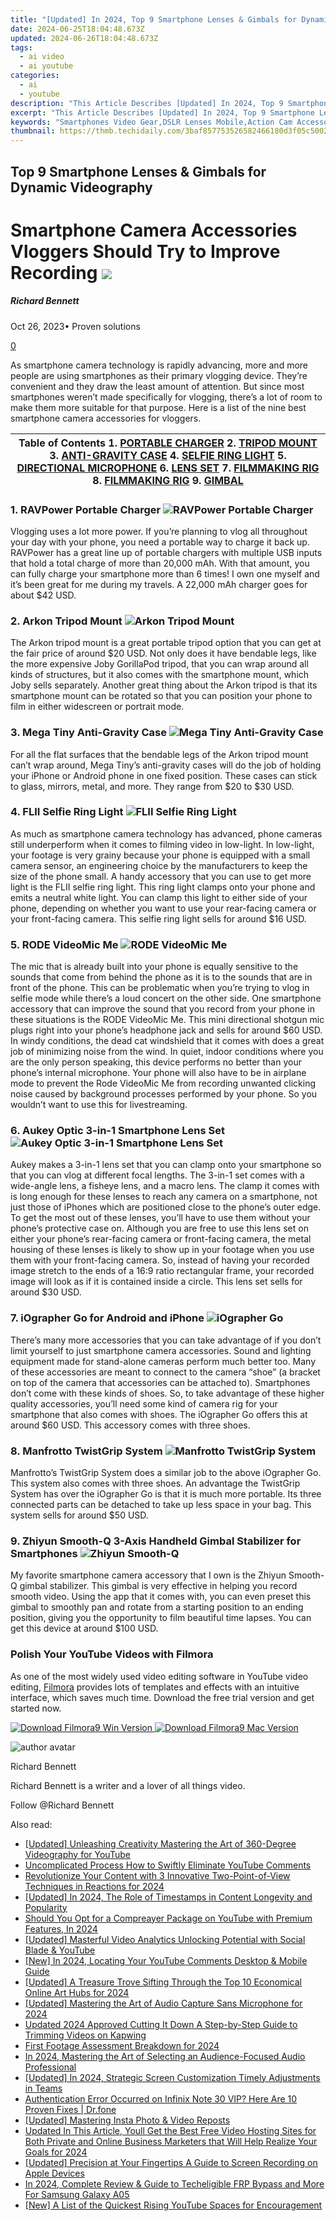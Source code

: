 ```yaml
---
title: "[Updated] In 2024, Top 9 Smartphone Lenses & Gimbals for Dynamic Videography"
date: 2024-06-25T18:04:48.673Z
updated: 2024-06-26T18:04:48.673Z
tags:
  - ai video
  - ai youtube
categories:
  - ai
  - youtube
description: "This Article Describes [Updated] In 2024, Top 9 Smartphone Lenses & Gimbals for Dynamic Videography"
excerpt: "This Article Describes [Updated] In 2024, Top 9 Smartphone Lenses & Gimbals for Dynamic Videography"
keywords: "Smartphones Video Gear,DSLR Lenses Mobile,Action Cam Accessories,Pro Filming Phones,HD Dynamic Videography,Stabilizer for Cams,Portable Film Tools"
thumbnail: https://thmb.techidaily.com/3baf857753526582466180d3f05c500201c50c2631446be3adbac2ea8607bb00.jpg
---
```


## Top 9 Smartphone Lenses & Gimbals for Dynamic Videography

# Smartphone Camera Accessories Vloggers Should Try to Improve Recording ![](https://images.wondershare.com/filmora/article-images/richard-bennett.jpg)

##### Richard Bennett

 Oct 26, 2023• Proven solutions

[0](#commentsBoxSeoTemplate)

As smartphone camera technology is rapidly advancing, more and more people are using smartphones as their primary vlogging device. They’re convenient and they draw the least amount of attention. But since most smartphones weren’t made specifically for vlogging, there’s a lot of room to make them more suitable for that purpose. Here is a list of the nine best smartphone camera accessories for vloggers.

| Table of Contents 1\. [PORTABLE CHARGER](#portablecharger) 2\. [TRIPOD MOUNT](#tripodmount) 3\. [ANTI-GRAVITY CASE](#antigravitycase) 4\. [SELFIE RING LIGHT](#selfieringlight) 5\. [DIRECTIONAL MICROPHONE](#directionalmic) 6\. [LENS SET](#lensset) 7\. [FILMMAKING RIG](#filmmakingrig01) 8\. [FILMMAKING RIG](#filmmakingrig02) 9\. [GIMBAL](#gimbal) |
| -------------------------------------------------------------------------------------------------------------------------------------------------------------------------------------------------------------------------------------------------------------------------------------------------------------------------------------------------- |

### 1\. RAVPower Portable Charger ![RAVPower Portable Charger](https://images.wondershare.com/filmora/article-images/best-smartphone-camera-accessories-portable-charger.jpg)

Vlogging uses a lot more power. If you’re planning to vlog all throughout your day with your phone, you need a portable way to charge it back up. RAVPower has a great line up of portable chargers with multiple USB inputs that hold a total charge of more than 20,000 mAh. With that amount, you can fully charge your smartphone more than 6 times! I own one myself and it’s been great for me during my travels. A 22,000 mAh charger goes for about $42 USD.

### 2\. Arkon Tripod Mount ![Arkon Tripod Mount](https://images.wondershare.com/filmora/article-images/best-smartphone-camera-accessories-tripod-mount.jpg)

The Arkon tripod mount is a great portable tripod option that you can get at the fair price of around $20 USD. Not only does it have bendable legs, like the more expensive Joby GorillaPod tripod, that you can wrap around all kinds of structures, but it also comes with the smartphone mount, which Joby sells separately. Another great thing about the Arkon tripod is that its smartphone mount can be rotated so that you can position your phone to film in either widescreen or portrait mode.

### 3\. Mega Tiny Anti-Gravity Case ![Mega Tiny Anti-Gravity Case](https://images.wondershare.com/filmora/article-images/smartphone-camera-accessories-anti-gravity-case.jpg)

For all the flat surfaces that the bendable legs of the Arkon tripod mount can’t wrap around, Mega Tiny’s anti-gravity cases will do the job of holding your iPhone or Android phone in one fixed position. These cases can stick to glass, mirrors, metal, and more. They range from $20 to $30 USD.

### 4\. FLII Selfie Ring Light ![FLII Selfie Ring Light](https://images.wondershare.com/filmora/article-images/smartphone-camera-accessories-selfie-ring-light.jpg)

As much as smartphone camera technology has advanced, phone cameras still underperform when it comes to filming video in low-light. In low-light, your footage is very grainy because your phone is equipped with a small camera sensor, an engineering choice by the manufacturers to keep the size of the phone small. A handy accessory that you can use to get more light is the FLII selfie ring light. This ring light clamps onto your phone and emits a neutral white light. You can clamp this light to either side of your phone, depending on whether you want to use your rear-facing camera or your front-facing camera. This selfie ring light sells for around $16 USD.

### 5\. RODE VideoMic Me ![RODE VideoMic Me](https://images.wondershare.com/filmora/article-images/smartphone-camera-accessories-microphone.jpg)

The mic that is already built into your phone is equally sensitive to the sounds that come from behind the phone as it is to the sounds that are in front of the phone. This can be problematic when you’re trying to vlog in selfie mode while there’s a loud concert on the other side. One smartphone accessory that can improve the sound that you record from your phone in these situations is the RODE VideoMic Me. This mini directional shotgun mic plugs right into your phone’s headphone jack and sells for around $60 USD. In windy conditions, the dead cat windshield that it comes with does a great job of minimizing noise from the wind. In quiet, indoor conditions where you are the only person speaking, this device performs no better than your phone’s internal microphone. Your phone will also have to be in airplane mode to prevent the Rode VideoMic Me from recording unwanted clicking noise caused by background processes performed by your phone. So you wouldn’t want to use this for livestreaming.

### 6\. Aukey Optic 3-in-1 Smartphone Lens Set ![Aukey Optic 3-in-1 Smartphone Lens Set](https://images.wondershare.com/filmora/article-images/smartphone-camera-accessories-smartphone-lens-set.jpg)

Aukey makes a 3-in-1 lens set that you can clamp onto your smartphone so that you can vlog at different focal lengths. The 3-in-1 set comes with a wide-angle lens, a fisheye lens, and a macro lens. The clamp it comes with is long enough for these lenses to reach any camera on a smartphone, not just those of iPhones which are positioned close to the phone’s outer edge. To get the most out of these lenses, you’ll have to use them without your phone’s protective case on. Although you are free to use this lens set on either your phone’s rear-facing camera or front-facing camera, the metal housing of these lenses is likely to show up in your footage when you use them with your front-facing camera. So, instead of having your recorded image stretch to the ends of a 16:9 ratio rectangular frame, your recorded image will look as if it is contained inside a circle. This lens set sells for around $30 USD.

### 7\. iOgrapher Go for Android and iPhone ![iOgrapher Go](https://images.wondershare.com/filmora/article-images/smartphone-camera-accessories-iographer-go.jpg)

There’s many more accessories that you can take advantage of if you don’t limit yourself to just smartphone camera accessories. Sound and lighting equipment made for stand-alone cameras perform much better too. Many of these accessories are meant to connect to the camera “shoe” (a bracket on top of the camera that accessories can be attached to). Smartphones don’t come with these kinds of shoes. So, to take advantage of these higher quality accessories, you’ll need some kind of camera rig for your smartphone that also comes with shoes. The iOgrapher Go offers this at around $60 USD. This accessory comes with three shoes.

### 8\. Manfrotto TwistGrip System ![Manfrotto TwistGrip System](https://images.wondershare.com/filmora/article-images/smartphone-camera-accessories-twist-grip-system.jpg)

Manfrotto’s TwistGrip System does a similar job to the above iOgrapher Go. This system also comes with three shoes. An advantage the TwistGrip System has over the iOgrapher Go is that it is much more portable. Its three connected parts can be detached to take up less space in your bag. This system sells for around $50 USD.

### 9\. Zhiyun Smooth-Q 3-Axis Handheld Gimbal Stabilizer for Smartphones ![Zhiyun Smooth-Q](https://images.wondershare.com/filmora/article-images/smartphone-camera-accessories-gimbal-stabilizer.jpg)

My favorite smartphone camera accessory that I own is the Zhiyun Smooth-Q gimbal stabilizer. This gimbal is very effective in helping you record smooth video. Using the app that it comes with, you can even preset this gimbal to smoothly pan and rotate from a starting position to an ending position, giving you the opportunity to film beautiful time lapses. You can get this device at around $100 USD.

### Polish Your YouTube Videos with Filmora

As one of the most widely used video editing software in YouTube video editing, [Filmora](https://tools.techidaily.com/wondershare/filmora/download/) provides lots of templates and effects with an intuitive interface, which saves much time. Download the free trial version and get started now.

[![Download Filmora9 Win Version](https://images.wondershare.com/filmora/guide/download-btn-win.jpg) ](https://tools.techidaily.com/wondershare/filmora/download/) [![Download Filmora9 Mac Version](https://images.wondershare.com/filmora/guide/download-btn-mac.jpg) ](https://tools.techidaily.com/wondershare/filmora/download/)

![author avatar](https://images.wondershare.com/filmora/article-images/richard-bennett.jpg)

Richard Bennett

Richard Bennett is a writer and a lover of all things video.

Follow @Richard Bennett


<ins class="adsbygoogle"
     style="display:block"
     data-ad-format="autorelaxed"
     data-ad-client="ca-pub-7571918770474297"
     data-ad-slot="1223367746"></ins>



<ins class="adsbygoogle"
     style="display:block"
     data-ad-client="ca-pub-7571918770474297"
     data-ad-slot="8358498916"
     data-ad-format="auto"
     data-full-width-responsive="true"></ins>

<span class="atpl-alsoreadstyle">Also read:</span>
<div><ul>
<li><a href="https://youtube-tips.techidaily.com/ed-unleashing-creativity-mastering-the-art-of-360-degree-videography-for-youtube/"><u>[Updated] Unleashing Creativity  Mastering the Art of 360-Degree Videography for YouTube</u></a></li>
<li><a href="https://youtube-tips.techidaily.com/plicated-process-how-to-swiftly-eliminate-youtube-comments/"><u>Uncomplicated Process  How to Swiftly Eliminate YouTube Comments</u></a></li>
<li><a href="https://youtube-tips.techidaily.com/utionize-your-content-with-3-innovative-two-point-of-view-techniques-in-reactions-for-2024/"><u>Revolutionize Your Content with 3 Innovative Two-Point-of-View Techniques in Reactions for 2024</u></a></li>
<li><a href="https://youtube-tips.techidaily.com/ed-in-2024-the-role-of-timestamps-in-content-longevity-and-popularity/"><u>[Updated] In 2024, The Role of Timestamps in Content Longevity and Popularity</u></a></li>
<li><a href="https://youtube-tips.techidaily.com/d-you-opt-for-a-compreayer-package-on-youtube-with-premium-features-in-2024/"><u>Should You Opt for a Compreayer Package on YouTube with Premium Features, In 2024</u></a></li>
<li><a href="https://youtube-tips.techidaily.com/ed-masterful-video-analytics-unlocking-potential-with-social-blade-and-youtube/"><u>[Updated] Masterful Video Analytics  Unlocking Potential with Social Blade & YouTube</u></a></li>
<li><a href="https://youtube-tips.techidaily.com/n-2024-locating-your-youtube-comments-desktop-and-mobile-guide/"><u>[New] In 2024, Locating Your YouTube Comments  Desktop & Mobile Guide</u></a></li>
<li><a href="https://youtube-tips.techidaily.com/ed-a-treasure-trove-sifting-through-the-top-10-economical-online-art-hubs-for-2024/"><u>[Updated] A Treasure Trove  Sifting Through the Top 10 Economical Online Art Hubs for 2024</u></a></li>
<li><a href="https://youtube-tips.techidaily.com/ed-mastering-the-art-of-audio-capture-sans-microphone-for-2024/"><u>[Updated] Mastering the Art of Audio Capture Sans Microphone for 2024</u></a></li>
<li><a href="https://ai-driven-video-production.techidaily.com/updated-2024-approved-cutting-it-down-a-step-by-step-guide-to-trimming-videos-on-kapwing/"><u>Updated 2024 Approved Cutting It Down A Step-by-Step Guide to Trimming Videos on Kapwing</u></a></li>
<li><a href="https://digital-screen-recording.techidaily.com/first-footage-assessment-breakdown-for-2024/"><u>First Footage Assessment Breakdown for 2024</u></a></li>
<li><a href="https://audio-shaping.techidaily.com/in-2024-mastering-the-art-of-selecting-an-audience-focused-audio-professional/"><u>In 2024, Mastering the Art of Selecting an Audience-Focused Audio Professional</u></a></li>
<li><a href="https://screen-recording.techidaily.com/updated-in-2024-strategic-screen-customization-timely-adjustments-in-teams/"><u>[Updated] In 2024, Strategic Screen Customization  Timely Adjustments in Teams</u></a></li>
<li><a href="https://howto.techidaily.com/authentication-error-occurred-on-infinix-note-30-vip-here-are-10-proven-fixes-drfone-by-drfone-fix-android-problems-fix-android-problems/"><u>Authentication Error Occurred on Infinix Note 30 VIP? Here Are 10 Proven Fixes | Dr.fone</u></a></li>
<li><a href="https://instagram-video-recordings.techidaily.com/updated-mastering-insta-photo-and-video-reposts/"><u>[Updated] Mastering Insta Photo & Video Reposts</u></a></li>
<li><a href="https://video-content-creator.techidaily.com/updated-in-this-article-youll-get-the-best-free-video-hosting-sites-for-both-private-and-online-business-marketers-that-will-help-realize-your-goals-for-202/"><u>Updated In This Article, Youll Get the Best Free Video Hosting Sites for Both Private and Online Business Marketers that Will Help Realize Your Goals for 2024</u></a></li>
<li><a href="https://visual-screen-recording.techidaily.com/updated-precision-at-your-fingertips-a-guide-to-screen-recording-on-apple-devices/"><u>[Updated] Precision at Your Fingertips  A Guide to Screen Recording on Apple Devices</u></a></li>
<li><a href="https://android-unlock.techidaily.com/in-2024-complete-review-and-guide-to-techeligible-frp-bypass-and-more-for-samsung-galaxy-a05-by-drfone-android/"><u>In 2024, Complete Review & Guide to Techeligible FRP Bypass and More For Samsung Galaxy A05</u></a></li>
<li><a href="https://youtube-video-recordings.techidaily.com/new-a-list-of-the-quickest-rising-youtube-spaces-for-encouragement/"><u>[New] A List of the Quickest Rising YouTube Spaces for Encouragement</u></a></li>
</ul></div>

